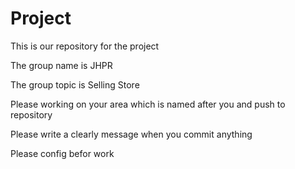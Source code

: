 # Project
This is our repository for the project

The group name is JHPR 

The group topic is Selling Store

Please working on your area which is named after you and push to repository

Please write a clearly message when you commit anything

Please config befor work